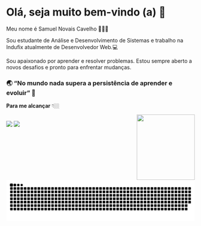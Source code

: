 # Olá, seja muito bem-vindo (a)  👋

Meu nome é Samuel Novais Cavelho 🧑🏽‍💻

Sou estudante de Análise e Desenvolvimento de Sistemas e trabalho na Indufix atualmente de Desenvolvedor Web.💻

Sou apaixonado por aprender e resolver problemas. Estou sempre aberto a novos desafios e pronto para enfrentar mudanças.   

### 🌏 “No mundo nada supera a persistência de aprender e evoluir” 🚀  

 
**Para me alcançar**   👇🏼

<div>
   <img align="right" width="155" height="175" src="https://media.tenor.com/images/6ebf7e46649d80bad20239b103677fe8/tenor.gif">
</div>

 <br>

<div align="left">
 <a href="https://www.linkedin.com/in/samuel-cavelho/" target="_blank"><img src="https://img.shields.io/badge/-LinkedIn-%230077B5?style=for-the-badge&logo=linkedin&logoColor=white" target="_blank"></a>
 <a href = "mailto:samuel.novais247@gmail.com"><img src="https://img.shields.io/badge/-Gmail-darkolivegreen?style=for-the-badge&logo=gmail&logoColor=white" target="_blank"></a>

![Snake animation](https://github.com/samuelnovaiscavelho/samuelnovaiscavelho/blob/output/github-contribution-grid-snake.svg)

</div>

<!--
**samuelnovaiscavelho/samuelnovaiscavelho** is a ✨ _special_ ✨ repository because its `README.md` (this file) appears on your GitHub profile.

Here are some ideas to get you started:

- 🔭 I’m currently working on ...
- 🌱 I’m currently learning ...
- 👯 I’m looking to collaborate on ...
- 🤔 I’m looking for help with ...
- 💬 Ask me about ...
- 📫 How to reach me: ...
- 😄 Pronouns: ...
- ⚡ Fun fact: ...
-->
